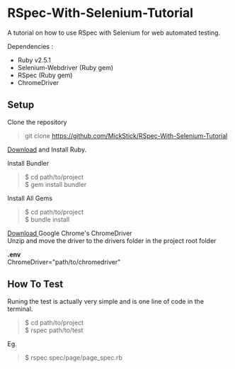 # RSpec-With-Selenium-Tutorial

A tutorial on how to use RSpec with Selenium for web automated testing.

Dependencies :  
- Ruby v2.5.1
- Selenium-Webdriver (Ruby gem)
- RSpec (Ruby gem)
- ChromeDriver

## Setup

Clone the repository  
> git clone https://github.com/MickStick/RSpec-With-Selenium-Tutorial

<a href="https://www.ruby-lang.org/en/downloads/">Download</a> and Install Ruby. 

Install Bundler  
> $ cd path/to/project  
> $ gem install bundler

Install All Gems  
> $ cd path/to/project  
> $ bundle install

<a href="https://chromedriver.storage.googleapis.com/index.html?path=2.40/"> Download </a> Google Chrome's ChromeDriver  
Unzip and move the driver to the drivers folder in the project root folder

**.env**  
ChromeDriver="path/to/chromedriver"


## How To Test

Runing the test is actually very simple and is one line of code in the terminal.

> $ cd path/to/project  
> $ rspec path/to/test  

Eg.
> $ rspec spec/page/page_spec.rb
